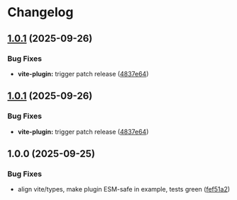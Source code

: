 # Changelog

## [1.0.1](https://github.com/jorgejac1/lyra/compare/vite-plugin-v1.0.0...vite-plugin-v1.0.1) (2025-09-26)


### Bug Fixes

* **vite-plugin:** trigger patch release ([4837e64](https://github.com/jorgejac1/lyra/commit/4837e64769a890c644bbc0650394b5cd59a1c56c))

## [1.0.1](https://github.com/jorgejac1/lyra/compare/vite-plugin-v1.0.0...vite-plugin-v1.0.1) (2025-09-26)


### Bug Fixes

* **vite-plugin:** trigger patch release ([4837e64](https://github.com/jorgejac1/lyra/commit/4837e64769a890c644bbc0650394b5cd59a1c56c))

## 1.0.0 (2025-09-25)


### Bug Fixes

* align vite/types, make plugin ESM-safe in example, tests green ([fef51a2](https://github.com/jorgejac1/lyra/commit/fef51a2b45407f1590d358069a5b0340bcfabe02))
